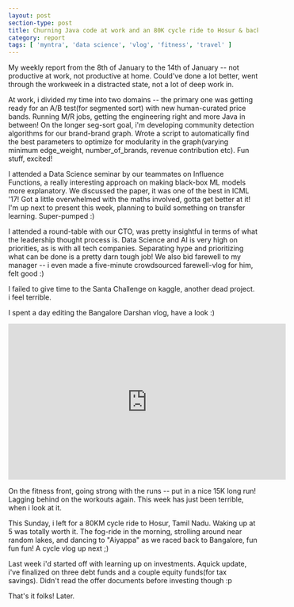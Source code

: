 ```yaml
---
layout: post
section-type: post
title: Churning Java code at work and an 80K cycle ride to Hosur & back! | Weekly Report 72
category: report
tags: [ 'myntra', 'data science', 'vlog', 'fitness', 'travel' ]
---
```


My weekly report from the 8th of January to the 14th of January -- not productive at work, not productive at home. Could've done a lot better, went through the workweek in a distracted state, not a lot of deep work in.

At work, i divided my time into two domains -- the primary one was getting ready for an A/B test(for segmented sort) with new human-curated price bands. Running M/R jobs, getting the engineering right and more Java in between! On the longer seg-sort goal, i'm developing community detection algorithms for our brand-brand graph. Wrote a script to automatically find the best parameters to optimize for modularity in the graph(varying minimum edge_weight, number_of_brands, revenue contribution etc). Fun stuff, excited!

I attended a Data Science seminar by our teammates on Influence Functions, a really interesting approach on making black-box ML models more explanatory. We discussed the paper, it was one of the best in ICML '17! Got a little overwhelmed with the maths involved, gotta get better at it! I'm up next to present this week, planning to build something on transfer learning. Super-pumped :) 

I attended a round-table with our CTO, was pretty insightful in terms of what the leadership thought process is. Data Science and AI is very high on priorities, as is with all tech companies. Separating hype and prioritizing what can be done is a pretty darn tough job! We also bid farewell to my manager -- i even made a five-minute crowdsourced farewell-vlog for him, felt good :) 

I failed to give time to the Santa Challenge on kaggle, another dead project. i feel terrible. 

I spent a day editing the Bangalore Darshan vlog, have a look :)

<iframe width="560" height="315" src="https://www.youtube.com/embed/LcX3EZ0RAD0" frameborder="0" allow="autoplay; encrypted-media" allowfullscreen></iframe>

On the fitness front, going strong with the runs -- put in a nice 15K long run! Lagging behind on the workouts again. This week has just been terrible, when i look at it.

This Sunday, i left for a 80KM cycle ride to Hosur, Tamil Nadu. Waking up at 5 was totally worth it. The fog-ride in the morning, strolling around near random lakes, and dancing to "Aiyappa" as we raced back to Bangalore, fun fun fun! A cycle vlog up next ;)

Last week i'd started off with learning up on investments. Aquick update, i've finalized on three debt funds and a couple equity funds(for tax savings). Didn't read the offer documents before investing though :p

That's it folks! Later.